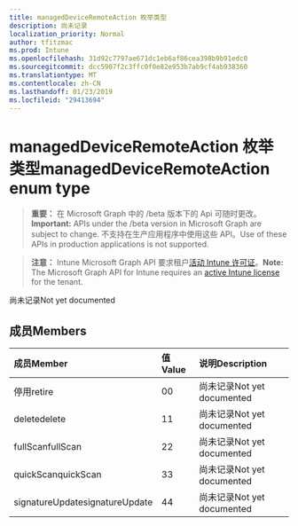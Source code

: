 ```yaml
---
title: managedDeviceRemoteAction 枚举类型
description: 尚未记录
localization_priority: Normal
author: tfitzmac
ms.prod: Intune
ms.openlocfilehash: 31d92c7797ae671dc1eb6af86cea398b9b91edc0
ms.sourcegitcommit: dcc5907f2c3ffc0f0e82e953b7ab9cf4ab938360
ms.translationtype: MT
ms.contentlocale: zh-CN
ms.lasthandoff: 01/23/2019
ms.locfileid: "29413694"
---
```

# <a name="manageddeviceremoteaction-enum-type"></a><span data-ttu-id="d5f0e-103">managedDeviceRemoteAction 枚举类型</span><span class="sxs-lookup"><span data-stu-id="d5f0e-103">managedDeviceRemoteAction enum type</span></span>

> <span data-ttu-id="d5f0e-104">**重要：** 在 Microsoft Graph 中的 /beta 版本下的 Api 可随时更改。</span><span class="sxs-lookup"><span data-stu-id="d5f0e-104">**Important:** APIs under the /beta version in Microsoft Graph are subject to change.</span></span> <span data-ttu-id="d5f0e-105">不支持在生产应用程序中使用这些 API。</span><span class="sxs-lookup"><span data-stu-id="d5f0e-105">Use of these APIs in production applications is not supported.</span></span>

> <span data-ttu-id="d5f0e-106">**注意：** Intune Microsoft Graph API 要求租户[活动 Intune 许可证](https://go.microsoft.com/fwlink/?linkid=839381)。</span><span class="sxs-lookup"><span data-stu-id="d5f0e-106">**Note:** The Microsoft Graph API for Intune requires an [active Intune license](https://go.microsoft.com/fwlink/?linkid=839381) for the tenant.</span></span>

<span data-ttu-id="d5f0e-107">尚未记录</span><span class="sxs-lookup"><span data-stu-id="d5f0e-107">Not yet documented</span></span>

## <a name="members"></a><span data-ttu-id="d5f0e-108">成员</span><span class="sxs-lookup"><span data-stu-id="d5f0e-108">Members</span></span>
|<span data-ttu-id="d5f0e-109">成员</span><span class="sxs-lookup"><span data-stu-id="d5f0e-109">Member</span></span>|<span data-ttu-id="d5f0e-110">值</span><span class="sxs-lookup"><span data-stu-id="d5f0e-110">Value</span></span>|<span data-ttu-id="d5f0e-111">说明</span><span class="sxs-lookup"><span data-stu-id="d5f0e-111">Description</span></span>|
|:---|:---|:---|
|<span data-ttu-id="d5f0e-112">停用</span><span class="sxs-lookup"><span data-stu-id="d5f0e-112">retire</span></span>|<span data-ttu-id="d5f0e-113">0</span><span class="sxs-lookup"><span data-stu-id="d5f0e-113">0</span></span>|<span data-ttu-id="d5f0e-114">尚未记录</span><span class="sxs-lookup"><span data-stu-id="d5f0e-114">Not yet documented</span></span>|
|<span data-ttu-id="d5f0e-115">delete</span><span class="sxs-lookup"><span data-stu-id="d5f0e-115">delete</span></span>|<span data-ttu-id="d5f0e-116">1</span><span class="sxs-lookup"><span data-stu-id="d5f0e-116">1</span></span>|<span data-ttu-id="d5f0e-117">尚未记录</span><span class="sxs-lookup"><span data-stu-id="d5f0e-117">Not yet documented</span></span>|
|<span data-ttu-id="d5f0e-118">fullScan</span><span class="sxs-lookup"><span data-stu-id="d5f0e-118">fullScan</span></span>|<span data-ttu-id="d5f0e-119">2</span><span class="sxs-lookup"><span data-stu-id="d5f0e-119">2</span></span>|<span data-ttu-id="d5f0e-120">尚未记录</span><span class="sxs-lookup"><span data-stu-id="d5f0e-120">Not yet documented</span></span>|
|<span data-ttu-id="d5f0e-121">quickScan</span><span class="sxs-lookup"><span data-stu-id="d5f0e-121">quickScan</span></span>|<span data-ttu-id="d5f0e-122">3</span><span class="sxs-lookup"><span data-stu-id="d5f0e-122">3</span></span>|<span data-ttu-id="d5f0e-123">尚未记录</span><span class="sxs-lookup"><span data-stu-id="d5f0e-123">Not yet documented</span></span>|
|<span data-ttu-id="d5f0e-124">signatureUpdate</span><span class="sxs-lookup"><span data-stu-id="d5f0e-124">signatureUpdate</span></span>|<span data-ttu-id="d5f0e-125">4</span><span class="sxs-lookup"><span data-stu-id="d5f0e-125">4</span></span>|<span data-ttu-id="d5f0e-126">尚未记录</span><span class="sxs-lookup"><span data-stu-id="d5f0e-126">Not yet documented</span></span>|





